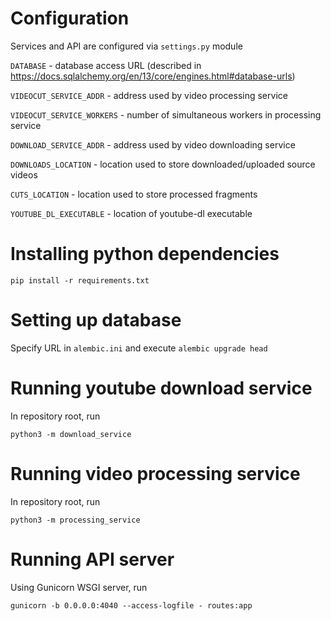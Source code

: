 # Configuration

Services and API are configured via `settings.py` module

`DATABASE` - database access URL (described in https://docs.sqlalchemy.org/en/13/core/engines.html#database-urls)

`VIDEOCUT_SERVICE_ADDR` - address used by video processing service

`VIDEOCUT_SERVICE_WORKERS` - number of simultaneous workers in processing service

`DOWNLOAD_SERVICE_ADDR` - address used by video downloading service

`DOWNLOADS_LOCATION` - location used to store downloaded/uploaded source videos

`CUTS_LOCATION` - location used to store processed fragments

`YOUTUBE_DL_EXECUTABLE` - location of youtube-dl executable

# Installing python dependencies

`pip install -r requirements.txt`

# Setting up database

Specify URL in `alembic.ini` and execute `alembic upgrade head`

# Running youtube download service

In repository root, run

`python3 -m download_service`

# Running video processing service

In repository root, run

`python3 -m processing_service`

# Running API server

Using Gunicorn WSGI server, run

`gunicorn -b 0.0.0.0:4040 --access-logfile - routes:app`